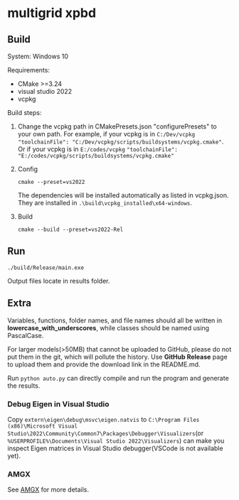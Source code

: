 # multigrid xpbd

## Build
System: Windows 10

Requirements: 
- CMake >=3.24
- visual studio 2022
- vcpkg

Build steps:
1. Change the vcpkg path in CMakePresets.json "configurePresets" to your own path.
   For example, if your vcpkg is in `C:/Dev/vcpkg`
   `"toolchainFile": "C:/Dev/vcpkg/scripts/buildsystems/vcpkg.cmake"`. Or if your vcpkg is in `E:/codes/vcpkg`
   `"toolchainFile": "E:/codes/vcpkg/scripts/buildsystems/vcpkg.cmake"`

2. Config
    ```
    cmake --preset=vs2022
    ```
    The dependencies will be installed automatically as listed in vcpkg.json. They are installed in `.\build\vcpkg_installed\x64-windows`.

3. Build
    ```
    cmake --build --preset=vs2022-Rel
    ```

## Run
```
./build/Release/main.exe
```

Output files locate in results folder.


## Extra

Variables, functions, folder names, and file names should all be written in **lowercase_with_underscores**, while classes should be named using PascalCase.

For larger models(>50MB) that cannot be uploaded to GitHub, please do not put them in the git, which will pollute the history.  Use **GitHub Release** page to upload them and provide the download link in the README.md.

Run `python auto.py` can directly compile and run the program and generate the results.

### Debug Eigen in Visual Studio
Copy `extern\eigen\debug\msvc\eigen.natvis` to `C:\Program Files (x86)\Microsoft Visual Studio\2022\Community\Common7\Packages\Debugger\Visualizers`(or `%USERPROFILE%\Documents\Visual Studio 2022\Visualizers`) can make you inspect Eigen matrices in Visual Studio debugger(VSCode is not available yet).

### AMGX
See [AMGX](extern/amgx/README.md) for more details.